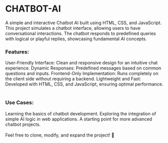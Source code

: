 # CHATBOT-AI
A simple and interactive Chatbot AI built using HTML, CSS, and JavaScript. This project simulates a chatbot interface, allowing users to have conversational interactions. The chatbot responds to predefined queries with logical or playful replies, showcasing fundamental AI concepts.
</br>
<h3>Features:</h3>

User-Friendly Interface: Clean and responsive design for an intuitive chat experience.
Dynamic Responses: Predefined messages based on common questions and inputs.
Frontend-Only Implementation: Runs completely on the client side without requiring a backend.
Lightweight and Fast: Developed with HTML, CSS, and JavaScript, ensuring optimal performance.
<br>
<br>
<h3>Use Cases:</h3>
Learning the basics of chatbot development.
Exploring the integration of simple AI logic in web applications.
A starting point for more advanced chatbot projects.
<br>
<br>
Feel free to clone, modify, and expand the project! 🎉
